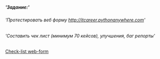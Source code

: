 ##### 'Задание:'

###### 'Протестировать веб форму http://itcareer.pythonanywhere.com'
###### 'Составить чек лист (минимум 70 кейсов), улучшения, баг репорты'

[Check-list web-form](https://docs.google.com/spreadsheets/d/1o5Ve-rcRMjGSlHoPvSVQW3uaaz8Zvmx3/edit?usp=sharing&ouid=103712289832114841383&rtpof=true&sd=true)
